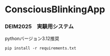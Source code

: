 # ConsciousBlinkingApp
### DEIM2025　実験用システム
pythonバージョン3.12推奨
```shell
pip install -r requirements.txt
```
